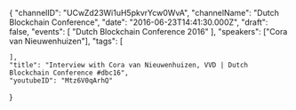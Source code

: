 {
    "channelID": "UCwZd23Wi1uH5pkvrYcw0WvA",
    "channelName": "Dutch Blockchain Conference",
    "date": "2016-06-23T14:41:30.000Z",
    "draft": false,
    "events": [
        "Dutch Blockchain Conference 2016"
    ],
    "speakers": ["Cora van Nieuwenhuizen"],
    "tags": [

    ],
    "title": "Interview with Cora van Nieuwenhuizen, VVD | Dutch Blockchain Conference #dbc16",
    "youtubeID": "Mtz6V0qArhQ"
}
